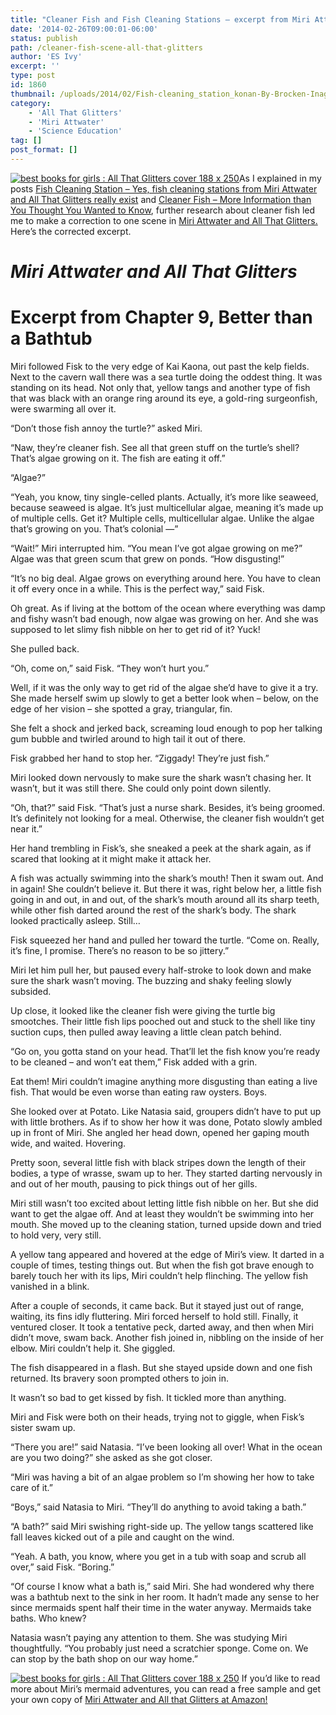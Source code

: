 ```yaml
---
title: "Cleaner Fish and Fish Cleaning Stations – excerpt from Miri Attwater and All That Glitters"
date: '2014-02-26T09:00:01-06:00'
status: publish
path: /cleaner-fish-scene-all-that-glitters
author: 'ES Ivy'
excerpt: ''
type: post
id: 1860
thumbnail: /uploads/2014/02/Fish-cleaning_station_konan-By-Brocken-Inaglory-via-Wikimedia-commons-150x150.jpg
category:
    - 'All That Glitters'
    - 'Miri Attwater'
    - 'Science Education'
tag: []
post_format: []
---
```

[![best books for girls : All That Glitters cover 188 x 250](/uploads/2014/01/All-That-Glitters-cover-188-x-250.jpg)](http://www.amazon.com/gp/product/B00HKK1GYC/ref=as_li_qf_sp_asin_il_tl?ie=UTF8&camp=1789&creative=9325&creativeASIN=B00HKK1GYC&linkCode=as2&tag=esiv-20 "Buy it on Amazon")As I explained in my posts [Fish Cleaning Station – Yes, fish cleaning stations from Miri Attwater and All That Glitters really exist](http://192.168.1.34:4945/draft1825) and [Cleaner Fish – More Information than You Thought You Wanted to Know](http://192.168.1.34:4945/draft1827), further research about cleaner fish led me to make a correction to one scene in [Miri Attwater and All That Glitters.](http://www.amazon.com/gp/product/B00HKK1GYC/ref=as_li_qf_sp_asin_il_tl?ie=UTF8&camp=1789&creative=9325&creativeASIN=B00HKK1GYC&linkCode=as2&tag=esiv-20) Here’s the corrected excerpt.

*Miri Attwater and All That Glitters*
=====================================

Excerpt from Chapter 9, Better than a Bathtub
=============================================

Miri followed Fisk to the very edge of Kai Kaona, out past the kelp fields. Next to the cavern wall there was a sea turtle doing the oddest thing. It was standing on its head. Not only that, yellow tangs and another type of fish that was black with an orange ring around its eye, a gold-ring surgeonfish, were swarming all over it.

“Don’t those fish annoy the turtle?” asked Miri.

“Naw, they’re cleaner fish. See all that green stuff on the turtle’s shell? That’s algae growing on it. The fish are eating it off.”

“Algae?”

“Yeah, you know, tiny single-celled plants. Actually, it’s more like seaweed, because seaweed is algae. It’s just multicellular algae, meaning it’s made up of multiple cells. Get it? Multiple cells, multicellular algae. Unlike the algae that’s growing on you. That’s colonial —”

“Wait!” Miri interrupted him. “You mean I’ve got algae growing on me?” Algae was that green scum that grew on ponds. “How disgusting!”

“It’s no big deal. Algae grows on everything around here. You have to clean it off every once in a while. This is the perfect way,” said Fisk.

Oh great. As if living at the bottom of the ocean where everything was damp and fishy wasn’t bad enough, now algae was growing on her. And she was supposed to let slimy fish nibble on her to get rid of it? Yuck!

She pulled back.

“Oh, come on,” said Fisk. “They won’t hurt you.”

Well, if it was the only way to get rid of the algae she’d have to give it a try. She made herself swim up slowly to get a better look when – below, on the edge of her vision – she spotted a gray, triangular, fin.

She felt a shock and jerked back, screaming loud enough to pop her talking gum bubble and twirled around to high tail it out of there.

Fisk grabbed her hand to stop her. “Ziggady! They’re just fish.”

Miri looked down nervously to make sure the shark wasn’t chasing her. It wasn’t, but it was still there. She could only point down silently.

“Oh, that?” said Fisk. “That’s just a nurse shark. Besides, it’s being groomed. It’s definitely not looking for a meal. Otherwise, the cleaner fish wouldn’t get near it.”

Her hand trembling in Fisk’s, she sneaked a peek at the shark again, as if scared that looking at it might make it attack her.

A fish was actually swimming into the shark’s mouth! Then it swam out. And in again! She couldn’t believe it. But there it was, right below her, a little fish going in and out, in and out, of the shark’s mouth around all its sharp teeth, while other fish darted around the rest of the shark’s body. The shark looked practically asleep. Still…

Fisk squeezed her hand and pulled her toward the turtle. “Come on. Really, it’s fine, I promise. There’s no reason to be so jittery.”

Miri let him pull her, but paused every half-stroke to look down and make sure the shark wasn’t moving. The buzzing and shaky feeling slowly subsided.

Up close, it looked like the cleaner fish were giving the turtle big smootches. Their little fish lips pooched out and stuck to the shell like tiny suction cups, then pulled away leaving a little clean patch behind.

“Go on, you gotta stand on your head. That’ll let the fish know you’re ready to be cleaned – and won’t eat them,” Fisk added with a grin.

Eat them! Miri couldn’t imagine anything more disgusting than eating a live fish. That would be even worse than eating raw oysters. Boys.

She looked over at Potato. Like Natasia said, groupers didn’t have to put up with little brothers. As if to show her how it was done, Potato slowly ambled up in front of Miri. She angled her head down, opened her gaping mouth wide, and waited. Hovering.

Pretty soon, several little fish with black stripes down the length of their bodies, a type of wrasse, swam up to her. They started darting nervously in and out of her mouth, pausing to pick things out of her gills.

Miri still wasn’t too excited about letting little fish nibble on her. But she did want to get the algae off. And at least they wouldn’t be swimming into her mouth. She moved up to the cleaning station, turned upside down and tried to hold very, very still.

A yellow tang appeared and hovered at the edge of Miri’s view. It darted in a couple of times, testing things out. But when the fish got brave enough to barely touch her with its lips, Miri couldn’t help flinching. The yellow fish vanished in a blink.

After a couple of seconds, it came back. But it stayed just out of range, waiting, its fins idly fluttering. Miri forced herself to hold still. Finally, it ventured closer. It took a tentative peck, darted away, and then when Miri didn’t move, swam back. Another fish joined in, nibbling on the inside of her elbow. Miri couldn’t help it. She giggled.

The fish disappeared in a flash. But she stayed upside down and one fish returned. Its bravery soon prompted others to join in.

It wasn’t so bad to get kissed by fish. It tickled more than anything.

Miri and Fisk were both on their heads, trying not to giggle, when Fisk’s sister swam up.

“There you are!” said Natasia. “I’ve been looking all over! What in the ocean are you two doing?” she asked as she got closer.

“Miri was having a bit of an algae problem so I’m showing her how to take care of it.”

“Boys,” said Natasia to Miri. “They’ll do anything to avoid taking a bath.”

“A bath?” said Miri swishing right-side up. The yellow tangs scattered like fall leaves kicked out of a pile and caught on the wind.

“Yeah. A bath, you know, where you get in a tub with soap and scrub all over,” said Fisk. “Boring.”

“Of course I know what a bath is,” said Miri. She had wondered why there was a bathtub next to the sink in her room. It hadn’t made any sense to her since mermaids spent half their time in the water anyway. Mermaids take baths. Who knew?

Natasia wasn’t paying any attention to them. She was studying Miri thoughtfully. “You probably just need a scratchier sponge. Come on. We can stop by the bath shop on our way home.”

[![best books for girls : All That Glitters cover 188 x 250](/uploads/2014/01/All-That-Glitters-cover-188-x-250.jpg)](http://www.amazon.com/gp/product/B00HKK1GYC/ref=as_li_qf_sp_asin_il_tl?ie=UTF8&camp=1789&creative=9325&creativeASIN=B00HKK1GYC&linkCode=as2&tag=esiv-20 "Buy it on Amazon") If you’d like to read more about Miri’s mermaid adventures, you can read a free sample and get your own copy of [Miri Attwater and All that Glitters at Amazon!](http://www.amazon.com/gp/product/B00HKK1GYC/ref=as_li_qf_sp_asin_il_tl?ie=UTF8&camp=1789&creative=9325&creativeASIN=B00HKK1GYC&linkCode=as2&tag=esiv-20)